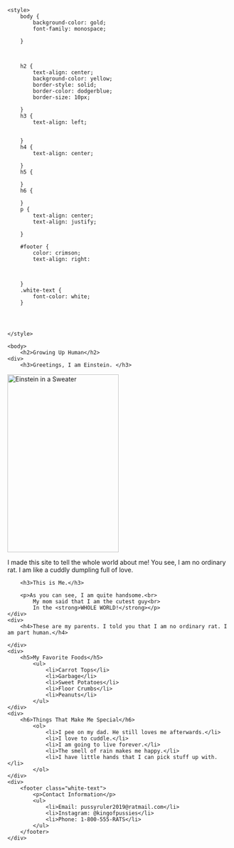<html>
	<link href='https://fonts.googleapis.com/css?family=Short Stack' rel='stylesheet'>

	<style>
		body {
			background-color: gold;
			font-family: monospace;

		}



		h2 {
			text-align: center;
			background-color: yellow;
			border-style: solid;
			border-color: dodgerblue;
			border-size: 10px;

		}
		h3 {
			text-align: left;


		}
		h4 {
			text-align: center;

		}
		h5 {

		}
		h6 {

		}
		p {
			text-align: center;
			text-align: justify;

		}

		#footer {
			color: crimson;
			text-align: right:
			


		}
		.white-text {
			font-color: white;
		}




	</style>
	
	<body>
		<h2>Growing Up Human</h2>
	<div>
		<h3>Greetings, I am Einstein. </h3>
<img src="https://user-images.githubusercontent.com/66884842/85630898-81ccc980-b642-11ea-91f7-feb1de9ce15b.png" alt="Einstein in a Sweater" width="250" height="400" align="center"/>
		<p>I made this site to tell the whole world about me! You see, I am no ordinary rat. I am like a cuddly dumpling full of love.</p>
	</div>
	<div>

	
		<h3>This is Me.</h3>
		
		<p>As you can see, I am quite handsome.<br>
			My mom said that I am the cutest guy<br>
			In the <strong>WHOLE WORLD!</strong></p>
	</div>
	<div>
		<h4>These are my parents. I told you that I am no ordinary rat. I am part human.</h4>
		
	</div>
	<div>
		<h5>My Favorite Foods</h5>
			<ul>
				<li>Carrot Tops</li>
				<li>Garbage</li>
				<li>Sweet Potatoes</li>
				<li>Floor Crumbs</li>
				<li>Peanuts</li>
			</ul>
	</div>
	<div>
		<h6>Things That Make Me Special</h6>
			<ol>
				<li>I pee on my dad. He still loves me afterwards.</li>
				<li>I love to cuddle.</li>
				<li>I am going to live forever.</li>
				<li>The smell of rain makes me happy.</li>
				<li>I have little hands that I can pick stuff up with.</li>
			</ol>
	</div>
	<div>
		<footer class="white-text">
			<p>Contact Information</p>
			<ul>
				<li>Email: pussyruler2019@ratmail.com</li>
				<li>Instagram: @kingofpussies</li>
				<li>Phone: 1-800-555-RATS</li>
			</ul>
		</footer>
	</div>
</body>
</html>



















